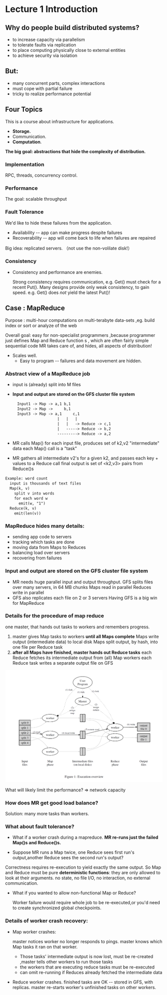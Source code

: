 # Lecture 1 Introduction

## Why do people build distributed systems?

*  to increase capacity via parallelism
*  to tolerate faults via replication
*  to place computing physically close to external entities
*  to achieve security via isolation

## But:

* many concurrent parts, complex interactions
* must cope with partial failure
* tricky to realize performance potential

## Four Topics

This is a course about infrastructure for applications.
  * **Storage.**
  * Communication.
  * **Computation**.

**The big goal: abstractions that hide the complexity of distribution.**

### Implementation

RPC, threads, concurrency control.

### Performance

The goal: scalable throughput

### Fault Tolerance

We'd like to hide these failures from the application.

* Availability -- app can make progress despite failures
* Recoverability -- app will come back to life when failures are repaired

Big idea: replicated servers.   （not use the non-volilate disk!）

### Consistency

*  Consistency and performance are enemies.

     Strong consistency requires communication,
        e.g. Get() must check for a recent Put().
     Many designs provide only weak consistency, to gain speed.
        e.g. Get() does *not* yield the latest Put()!

## Case : MapReduce

Purpose : multi-hour computations on multi-terabyte data-sets ,eg. build index or sort or analyze of the web

Overall goal: easy for non-specialist programmers ,because programmer just defines Map and Reduce function s , which are  often fairly simple sequential code
  	MR takes care of, and hides, all aspects of distribution!

* Scales well.
  + Easy to program -- failures and data movement are hidden.

### Abstract view of a MapReduce job

* input is (already) split into M files

* **Input and output are stored on the GFS cluster file system**

  ```
    Input1 -> Map -> a,1 b,1
    Input2 -> Map ->     b,1
    Input3 -> Map -> a,1     c,1
                      |   |   |
                      |   |   -> Reduce -> c,1
                      |   -----> Reduce -> b,2
                      ---------> Reduce -> a,2
  ```

*  MR calls Map() for each input file, produces set of k2,v2
        "intermediate" data
        each Map() call is a "task"
    
*   MR gathers all intermediate v2's for a given k2, and passes each key + values to a Reduce call
     final output is set of <k2,v3> pairs from Reduce()s

```pesudo
Example: word count
  input is thousands of text files
  Map(k, v)
    split v into words
    for each word w
      emit(w, "1")
  Reduce(k, v)
    emit(len(v))
```

### MapReduce hides many details:

*   sending app code to servers
*  tracking which tasks are done
*  moving data from Maps to Reduces
*   balancing load over servers
*   recovering from failures

### Input and output are stored on the GFS cluster file system

* MR needs huge parallel input and output throughput.
    GFS splits files over many servers, in 64 MB chunks
      Maps read in parallel
      Reduces write in parallel
* GFS also replicates each file on 2 or 3 servers
    Having GFS is a big win for MapReduce

### Details for the procedure of map reduce 

  one master, that hands out tasks to workers and remembers progress.

1. master gives Map tasks to workers **until all Maps complete**
   Maps write output (intermediate data) to local disk
   Maps split output, by hash, into one file per Reduce task
2. **after all Maps have finished, master hands out Reduce tasks**
   each Reduce fetches its intermediate output from (all) Map workers
   each Reduce task writes a separate output file on GFS

![image1](https://github.com/walkerzf/6.824-DS/blob/master/pictures/ExecutionOverview.png)

What will likely limit the performance? => network  capacity

### How does MR get good load balance?

  Solution: many more tasks than workers.

### What about fault tolerance?

* What if a worker crash during a  mapreduce.
**MR re-runs just the failed Map()s and Reduce()s.**

* Suppose MR runs a Map twice, one Reduce sees first run's output,another Reduce sees the second run's output?

Correctness requires re-execution to yield exactly the same output. So Map and Reduce must be pure **deterministic functions**: they are only allowed to look at their arguments. no state, no file I/O, no interaction, no external communication.

* What if you wanted to allow non-functional Map or Reduce?

  Worker failure would require whole job to be re-executed,or you'd need to create synchronized global checkpoints.

### Details of worker crash recovery:

  * Map worker crashes:

    master notices worker no longer responds to pings.
    master knows which Map tasks it ran on that worker.

    * Those tasks' intermediate output is now lost, must be re-created ,master tells other workers to run those tasks
    * the workers that are executing reduce tasks must be re-executed
    * can omit re-running if Reduces already fetched the intermediate data
  * Reduce worker crashes.
    finished tasks are OK -- stored in GFS, with replicas.
    master re-starts worker's unfinished tasks on other workers.